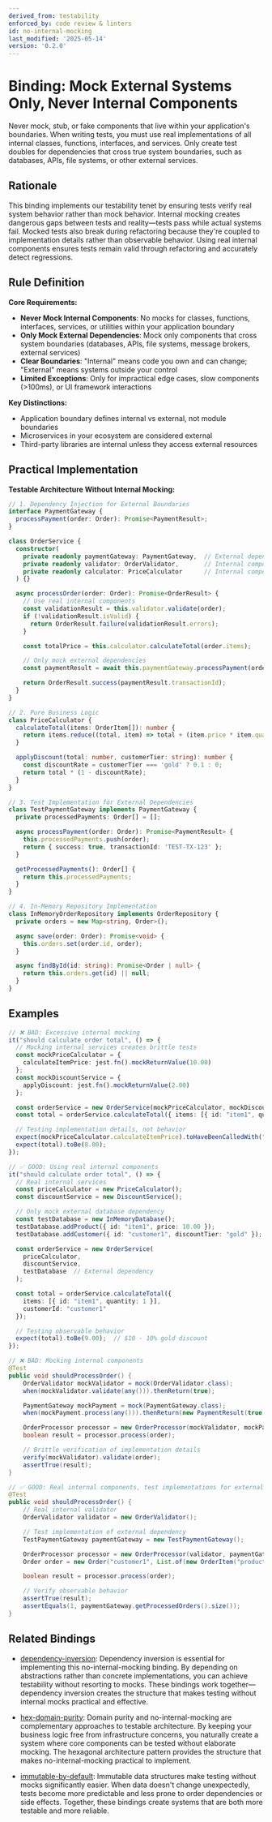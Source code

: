 ```yaml
---
derived_from: testability
enforced_by: code review & linters
id: no-internal-mocking
last_modified: '2025-05-14'
version: '0.2.0'
---
```

# Binding: Mock External Systems Only, Never Internal Components

Never mock, stub, or fake components that live within your application's boundaries.
When writing tests, you must use real implementations of all internal classes,
functions, interfaces, and services. Only create test doubles for dependencies that
cross true system boundaries, such as databases, APIs, file systems, or other external
services.

## Rationale

This binding implements our testability tenet by ensuring tests verify real system behavior rather than mock behavior. Internal mocking creates dangerous gaps between tests and reality—tests pass while actual systems fail. Mocked tests also break during refactoring because they're coupled to implementation details rather than observable behavior. Using real internal components ensures tests remain valid through refactoring and accurately detect regressions.

## Rule Definition

**Core Requirements:**

- **Never Mock Internal Components**: No mocks for classes, functions, interfaces, services, or utilities within your application boundary
- **Only Mock External Dependencies**: Mock only components that cross system boundaries (databases, APIs, file systems, message brokers, external services)
- **Clear Boundaries**: "Internal" means code you own and can change; "External" means systems outside your control
- **Limited Exceptions**: Only for impractical edge cases, slow components (>100ms), or UI framework interactions

**Key Distinctions:**
- Application boundary defines internal vs external, not module boundaries
- Microservices in your ecosystem are considered external
- Third-party libraries are internal unless they access external resources

## Practical Implementation

**Testable Architecture Without Internal Mocking:**

```typescript
// 1. Dependency Injection for External Boundaries
interface PaymentGateway {
  processPayment(order: Order): Promise<PaymentResult>;
}

class OrderService {
  constructor(
    private readonly paymentGateway: PaymentGateway,  // External dependency
    private readonly validator: OrderValidator,       // Internal component
    private readonly calculator: PriceCalculator      // Internal component
  ) {}

  async processOrder(order: Order): Promise<OrderResult> {
    // Use real internal components
    const validationResult = this.validator.validate(order);
    if (!validationResult.isValid) {
      return OrderResult.failure(validationResult.errors);
    }

    const totalPrice = this.calculator.calculateTotal(order.items);

    // Only mock external dependencies
    const paymentResult = await this.paymentGateway.processPayment(order);

    return OrderResult.success(paymentResult.transactionId);
  }
}

// 2. Pure Business Logic
class PriceCalculator {
  calculateTotal(items: OrderItem[]): number {
    return items.reduce((total, item) => total + (item.price * item.quantity), 0);
  }

  applyDiscount(total: number, customerTier: string): number {
    const discountRate = customerTier === 'gold' ? 0.1 : 0;
    return total * (1 - discountRate);
  }
}

// 3. Test Implementation for External Dependencies
class TestPaymentGateway implements PaymentGateway {
  private processedPayments: Order[] = [];

  async processPayment(order: Order): Promise<PaymentResult> {
    this.processedPayments.push(order);
    return { success: true, transactionId: 'TEST-TX-123' };
  }

  getProcessedPayments(): Order[] {
    return this.processedPayments;
  }
}

// 4. In-Memory Repository Implementation
class InMemoryOrderRepository implements OrderRepository {
  private orders = new Map<string, Order>();

  async save(order: Order): Promise<void> {
    this.orders.set(order.id, order);
  }

  async findById(id: string): Promise<Order | null> {
    return this.orders.get(id) || null;
  }
}
```

## Examples

```typescript
// ❌ BAD: Excessive internal mocking
it("should calculate order total", () => {
  // Mocking internal services creates brittle tests
  const mockPriceCalculator = {
    calculateItemPrice: jest.fn().mockReturnValue(10.00)
  };
  const mockDiscountService = {
    applyDiscount: jest.fn().mockReturnValue(2.00)
  };

  const orderService = new OrderService(mockPriceCalculator, mockDiscountService);
  const total = orderService.calculateTotal({ items: [{ id: "item1", quantity: 1 }] });

  // Testing implementation details, not behavior
  expect(mockPriceCalculator.calculateItemPrice).toHaveBeenCalledWith("item1", 1);
  expect(total).toBe(8.00);
});

// ✅ GOOD: Using real internal components
it("should calculate order total", () => {
  // Real internal services
  const priceCalculator = new PriceCalculator();
  const discountService = new DiscountService();

  // Only mock external database dependency
  const testDatabase = new InMemoryDatabase();
  testDatabase.addProduct({ id: "item1", price: 10.00 });
  testDatabase.addCustomer({ id: "customer1", discountTier: "gold" });

  const orderService = new OrderService(
    priceCalculator,
    discountService,
    testDatabase  // External dependency
  );

  const total = orderService.calculateTotal({
    items: [{ id: "item1", quantity: 1 }],
    customerId: "customer1"
  });

  // Testing observable behavior
  expect(total).toBe(9.00);  // $10 - 10% gold discount
});
```

```java
// ❌ BAD: Mocking internal components
@Test
public void shouldProcessOrder() {
    OrderValidator mockValidator = mock(OrderValidator.class);
    when(mockValidator.validate(any())).thenReturn(true);

    PaymentGateway mockPayment = mock(PaymentGateway.class);
    when(mockPayment.process(any())).thenReturn(new PaymentResult(true, "TX123"));

    OrderProcessor processor = new OrderProcessor(mockValidator, mockPayment);
    boolean result = processor.process(order);

    // Brittle verification of implementation details
    verify(mockValidator).validate(order);
    assertTrue(result);
}

// ✅ GOOD: Real internal components, test implementations for externals
@Test
public void shouldProcessOrder() {
    // Real internal validator
    OrderValidator validator = new OrderValidator();

    // Test implementation of external dependency
    TestPaymentGateway paymentGateway = new TestPaymentGateway();

    OrderProcessor processor = new OrderProcessor(validator, paymentGateway);
    Order order = new Order("customer1", List.of(new OrderItem("product1", 1)));

    boolean result = processor.process(order);

    // Verify observable behavior
    assertTrue(result);
    assertEquals(1, paymentGateway.getProcessedOrders().size());
}
```

## Related Bindings

- [dependency-inversion](../../docs/bindings/core/dependency-inversion.md): Dependency inversion is essential for
  implementing this no-internal-mocking binding. By depending on abstractions rather
  than concrete implementations, you can achieve testability without resorting to mocks.
  These bindings work together—dependency inversion creates the structure that makes
  testing without internal mocks practical and effective.

- [hex-domain-purity](../../docs/bindings/core/hex-domain-purity.md): Domain purity and no-internal-mocking are
  complementary approaches to testable architecture. By keeping your business logic free
  from infrastructure concerns, you naturally create a system where core components can
  be tested without elaborate mocking. The hexagonal architecture pattern provides the
  structure that makes no-internal-mocking practical to implement.

- [immutable-by-default](../../docs/bindings/core/immutable-by-default.md): Immutable data structures make
  testing without mocks significantly easier. When data doesn't change unexpectedly,
  tests become more predictable and less prone to order dependencies or side effects.
  Together, these bindings create systems that are both more testable and more reliable.
